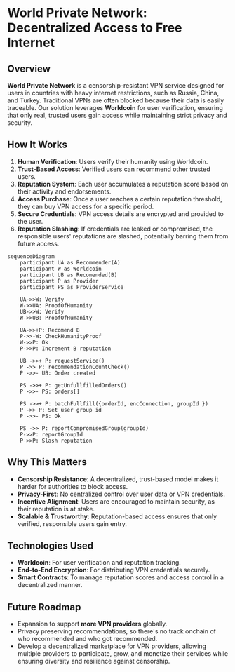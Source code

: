 # World Private Network: Decentralized Access to Free Internet

## Overview

**World Private Network** is a censorship-resistant VPN service designed for users in countries with heavy internet restrictions, such as Russia, China, and Turkey. Traditional VPNs are often blocked because their data is easily traceable. Our solution leverages **Worldcoin** for user verification, ensuring that only real, trusted users gain access while maintaining strict privacy and security.

## How It Works

1. **Human Verification**: Users verify their humanity using Worldcoin.
2. **Trust-Based Access**: Verified users can recommend other trusted users.
3. **Reputation System**: Each user accumulates a reputation score based on their activity and endorsements.
4. **Access Purchase**: Once a user reaches a certain reputation threshold, they can buy VPN access for a specific period.
5. **Secure Credentials**: VPN access details are encrypted and provided to the user.
6. **Reputation Slashing**: If credentials are leaked or compromised, the responsible users' reputations are slashed, potentially barring them from future access.

```mermaid
sequenceDiagram
    participant UA as Recommender(A)
    participant W as Worldcoin
    participant UB as Recomended(B)
    participant P as Provider
    participant PS as ProviderService

    UA->>W: Verify
    W->>UA: ProofOfHumanity
    UB->>W: Verify
    W->>UB: ProofOfHumanity
    
    UA->>+P: Recomend B
    P->>-W: CheckHumanityProof
    W->>P: Ok
    P->>P: Increment B reputation

    UB ->>+ P: requestService()
    P ->> P: recommendationCountCheck()
    P ->>- UB: Order created

    PS ->>+ P: getUnfullfilledOrders()
    P ->>- PS: orders[]

    PS ->>+ P: batchFullfill({orderId, encConnection, groupId })
    P ->> P: Set user group id
    P ->>- PS: Ok

    PS ->> P: reportCompromisedGroup(groupId)
    P->>P: reportGroupId
    P->>P: Slash reputation
```

## Why This Matters

- **Censorship Resistance**: A decentralized, trust-based model makes it harder for authorities to block access.
- **Privacy-First**: No centralized control over user data or VPN credentials.
- **Incentive Alignment**: Users are encouraged to maintain security, as their reputation is at stake.
- **Scalable & Trustworthy**: Reputation-based access ensures that only verified, responsible users gain entry.

## Technologies Used

- **Worldcoin**: For user verification and reputation tracking.
- **End-to-End Encryption**: For distributing VPN credentials securely.
- **Smart Contracts**: To manage reputation scores and access control in a decentralized manner.

## Future Roadmap

- Expansion to support **more VPN providers** globally.
- Privacy preserving recommendations, so there's no track onchain of who recommended and who got recommended.
- Develop a decentralized marketplace for VPN providers, allowing multiple providers to participate, grow, and monetize their services while ensuring diversity and resilience against censorship.
